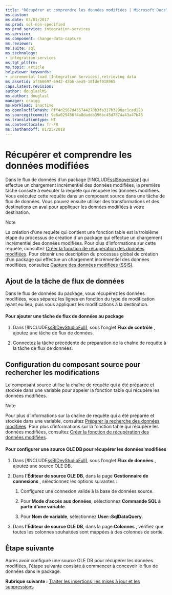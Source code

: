 ```yaml
---
title: "Récupérer et comprendre les données modifiées | Microsoft Docs"
ms.custom: 
ms.date: 03/01/2017
ms.prod: sql-non-specified
ms.prod_service: integration-services
ms.service: 
ms.component: change-data-capture
ms.reviewer: 
ms.suite: sql
ms.technology:
- integration-services
ms.tgt_pltfrm: 
ms.topic: article
helpviewer_keywords:
- incremental load [Integration Services],retrieving data
ms.assetid: af366697-6942-42bb-aea5-18fdef018965
caps.latest.revision: 
author: douglaslMS
ms.author: douglasl
manager: craigg
ms.workload: Inactive
ms.openlocfilehash: 8ff4d2567d455744270b3fa317b3290ac1ced123
ms.sourcegitcommit: 9e6a029456f4a8daddb396bc45d7874a43a47b45
ms.translationtype: HT
ms.contentlocale: fr-FR
ms.lasthandoff: 01/25/2018
---
```

# <a name="retrieve-and-understand-the-change-data"></a>Récupérer et comprendre les données modifiées
  Dans le flux de données d’un package [!INCLUDE[ssISnoversion](../../includes/ssisnoversion-md.md)] qui effectue un chargement incrémentiel des données modifiées, la première tâche consiste à exécuter la requête qui récupère les données modifiées. Vous exécutez cette requête dans un composant source dans une tâche de flux de données. Vous pouvez ensuite utiliser des transformations et des destinations en aval pour appliquer les données modifiées à votre destination.  
  
> [!NOTE]  
>  La création d'une requête qui contient une fonction table est la troisième étape du processus de création d'un package qui effectue un chargement incrémentiel des données modifiées. Pour plus d’informations sur cette requête, consultez [Créer la fonction de récupération des données modifiées](../../integration-services/change-data-capture/create-the-function-to-retrieve-the-change-data.md). Pour obtenir une description du processus global de création d’un package qui effectue un chargement incrémentiel des données modifiées, consultez [Capture des données modifiées &#40;SSIS&#41;](../../integration-services/change-data-capture/change-data-capture-ssis.md).  
  
## <a name="adding-the-data-flow-task"></a>Ajout de la tâche de flux de données  
 Dans le flux de données du package, vous récupérez les données modifiées, vous séparez les lignes en fonction du type de modification ayant eu lieu, puis vous appliquez les modifications à la destination.  
  
#### <a name="to-add-a-data-flow-task-to-the-package"></a>Pour ajouter une tâche de flux de données au package  
  
1.  Dans [!INCLUDE[ssBIDevStudioFull](../../includes/ssbidevstudiofull-md.md)], sous l’onglet **Flux de contrôle** , ajoutez une tâche de flux de données.  
  
2.  Connectez la tâche précédente de préparation de la chaîne de requête à la tâche de flux de données.  
  
## <a name="configuring-the-source-component-to-query-for-changes"></a>Configuration du composant source pour rechercher les modifications  
 Le composant source utilise la chaîne de requête qui a été préparée et stockée dans une variable pour appeler la fonction table qui récupère les données modifiées.  
  
> [!NOTE]  
>  Pour plus d’informations sur la chaîne de requête qui a été préparée et stockée dans une variable, consultez [Préparer la recherche des données modifiées](../../integration-services/change-data-capture/prepare-to-query-for-the-change-data.md). Pour plus d’informations sur la fonction table qui récupère les données modifiées, consultez [Créer la fonction de récupération des données modifiées](../../integration-services/change-data-capture/create-the-function-to-retrieve-the-change-data.md).  
  
#### <a name="to-configure-an-ole-db-source-to-retrieve-the-change-data"></a>Pour configurer une source OLE DB pour récupérer les données modifiées  
  
1.  Dans [!INCLUDE[ssBIDevStudioFull](../../includes/ssbidevstudiofull-md.md)], sous l’onglet **Flux de données** , ajoutez une source OLE DB.  
  
2.  Dans **l’Éditeur de source OLE DB**, dans la page **Gestionnaire de connexions** , sélectionnez les options suivantes :  
  
    1.  Configurez une connexion valide à la base de données source.  
  
    2.  Pour **Mode d’accès aux données**, sélectionnez **Commande SQL à partir d’une variable**.  
  
    3.  Pour **Nom de variable**, sélectionnez **User::SqlDataQuery**.  
  
3.  Dans **l’Éditeur de source OLE DB**, dans la page **Colonnes** , vérifiez que toutes les colonnes souhaitées sont mappées à des colonnes de sortie.  
  
## <a name="next-step"></a>Étape suivante  
 Après avoir configuré une source OLE DB pour récupérer les données modifiées, l'étape suivante consiste à commencer à concevoir le flux de données dans le package.  
  
 **Rubrique suivante :** [Traiter les insertions, les mises à jour et les suppressions](../../integration-services/change-data-capture/process-inserts-updates-and-deletes.md)  
  
  
